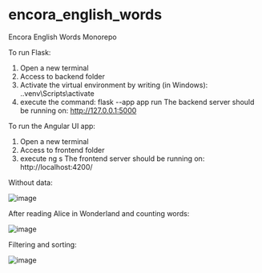 # encora_english_words
Encora English Words Monorepo

To run Flask:
1. Open a new terminal
2. Access to backend folder
3. Activate the virtual environment by writing (in Windows): .\.venv\Scripts\activate 
4. execute the command: flask --app app run
The backend server should be running on: http://127.0.0.1:5000

 To run the Angular UI app:
 1. Open a new terminal
 2. Access to frontend folder
 3. execute ng s
 The frontend server should be running on: http://localhost:4200/

Without data: 

![image](https://github.com/devblac/encora_english_words/assets/10712186/80f0a16f-c43d-461a-86ed-0fb36b1ae9b6)

After reading Alice in Wonderland and counting words:

![image](https://github.com/devblac/encora_english_words/assets/10712186/620f8457-2d4c-43fc-8562-b29b4848db55)

Filtering and sorting:

![image](https://github.com/devblac/encora_english_words/assets/10712186/8fc43c44-5385-45f9-8450-d216a2dc5667)
